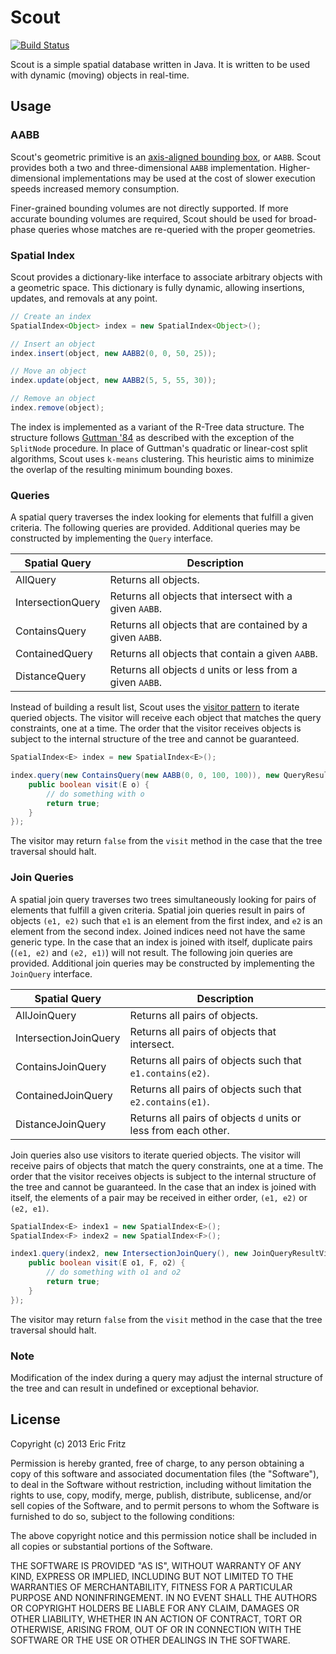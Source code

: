 # Scout

[![Build Status](https://secure.travis-ci.org/efritz/scout.png)](http://travis-ci.org/efritz/scout)

Scout is a simple spatial database written in Java. It is written to be used with dynamic (moving) objects in real-time.

## Usage

### AABB

Scout's geometric primitive is an [axis-aligned bounding box](http://en.wikipedia.org/wiki/Axis-aligned_bounding_box#Axis-aligned_minimum_bounding_box), or `AABB`. Scout provides both a two and three-dimensional `AABB` implementation. Higher-dimensional implementations may be used at the cost of slower execution speeds increased memory consumption.

Finer-grained bounding volumes are not directly supported. If more accurate bounding volumes are required, Scout should be used for broad-phase queries whose matches are re-queried with the proper geometries.

### Spatial Index

Scout provides a dictionary-like interface to associate arbitrary objects with a geometric space. This dictionary is fully dynamic, allowing insertions, updates, and removals at any point.

```java
// Create an index
SpatialIndex<Object> index = new SpatialIndex<Object>();

// Insert an object
index.insert(object, new AABB2(0, 0, 50, 25));

// Move an object
index.update(object, new AABB2(5, 5, 55, 30));

// Remove an object
index.remove(object);
```

The index is implemented as a variant of the R-Tree data structure. The structure follows [Guttman '84](http://www-db.deis.unibo.it/courses/SI-LS/papers/Gut84.pdf) as described with the exception of the `SplitNode` procedure. In place of Guttman's quadratic or linear-cost split algorithms, Scout uses `k-means` clustering. This heuristic aims to minimize the overlap of the resulting minimum bounding boxes.

### Queries

A spatial query traverses the index looking for elements that fulfill a given criteria. The following queries are provided. Additional queries may be constructed by implementing the `Query` interface.

Spatial Query     | Description
-------------     | -----------
AllQuery          | Returns all objects.
IntersectionQuery | Returns all objects that intersect with a given `AABB`.
ContainsQuery     | Returns all objects that are contained by a given `AABB`.
ContainedQuery    | Returns all objects that contain a given `AABB`.
DistanceQuery     | Returns all objects `d` units or less from a given `AABB`.

Instead of building a result list, Scout uses the [visitor pattern](http://en.wikipedia.org/wiki/Visitor_pattern) to iterate queried objects. The visitor will receive each object that matches the query constraints, one at a time. The order that the visitor receives objects is subject to the internal structure of the tree and cannot be guaranteed.

```java
SpatialIndex<E> index = new SpatialIndex<E>();

index.query(new ContainsQuery(new AABB(0, 0, 100, 100)), new QueryResultVisitor<E>() {
    public boolean visit(E o) {
        // do something with o
        return true;
    }
});
```

The visitor may return `false` from the `visit` method in the case that the tree traversal should halt.

### Join Queries

A spatial join query traverses two trees simultaneously looking for pairs of elements that fulfill a given criteria. Spatial join queries result in pairs of objects `(e1, e2)` such that `e1` is an element from the first index, and `e2` is an element from the second index. Joined indices need not have the same generic type. In the case that an index is joined with itself, duplicate pairs (`(e1, e2)` and `(e2, e1)`) will not result. The following join queries are provided. Additional join queries may be constructed by implementing the `JoinQuery` interface.

Spatial Query         | Description
-------------         | -----------
AllJoinQuery          | Returns all pairs of objects.
IntersectionJoinQuery | Returns all pairs of objects that intersect.
ContainsJoinQuery     | Returns all pairs of objects such that `e1.contains(e2)`.
ContainedJoinQuery    | Returns all pairs of objects such that `e2.contains(e1)`.
DistanceJoinQuery     | Returns all pairs of objects `d` units or less from each other.

Join queries also use visitors to iterate queried objects. The visitor will receive pairs of objects that match the query constraints, one at a time. The order that the visitor receives objects is subject to the internal structure of the tree and cannot be guaranteed. In the case that an index is joined with itself, the elements of a pair may be received in either order, `(e1, e2)` or `(e2, e1)`.

```java
SpatialIndex<E> index1 = new SpatialIndex<E>();
SpatialIndex<F> index2 = new SpatialIndex<F>();

index1.query(index2, new IntersectionJoinQuery(), new JoinQueryResultVisitor<E, F>() {
    public boolean visit(E o1, F, o2) {
        // do something with o1 and o2
        return true;
    }
});
```

The visitor may return `false` from the `visit` method in the case that the tree traversal should halt.

### Note

Modification of the index during a query may adjust the internal structure of the tree and can result in undefined or exceptional behavior.

## License

Copyright (c) 2013 Eric Fritz

Permission is hereby granted, free of charge, to any person obtaining a copy
of this software and associated documentation files (the "Software"), to deal
in the Software without restriction, including without limitation the rights
to use, copy, modify, merge, publish, distribute, sublicense, and/or sell
copies of the Software, and to permit persons to whom the Software is
furnished to do so, subject to the following conditions:

The above copyright notice and this permission notice shall be included in
all copies or substantial portions of the Software.

THE SOFTWARE IS PROVIDED "AS IS", WITHOUT WARRANTY OF ANY KIND, EXPRESS OR
IMPLIED, INCLUDING BUT NOT LIMITED TO THE WARRANTIES OF MERCHANTABILITY,
FITNESS FOR A PARTICULAR PURPOSE AND NONINFRINGEMENT. IN NO EVENT SHALL THE
AUTHORS OR COPYRIGHT HOLDERS BE LIABLE FOR ANY CLAIM, DAMAGES OR OTHER
LIABILITY, WHETHER IN AN ACTION OF CONTRACT, TORT OR OTHERWISE, ARISING FROM,
OUT OF OR IN CONNECTION WITH THE SOFTWARE OR THE USE OR OTHER DEALINGS IN
THE SOFTWARE.
